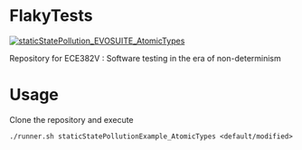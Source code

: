 # FlakyTests
[![staticStatePollution_EVOSUITE_AtomicTypes](https://github.com/1sand0s/FlakyTests/actions/workflows/staticStatePollution_EVOSUITE_AtomicTypes.yml/badge.svg)](https://github.com/1sand0s/FlakyTests/actions/workflows/staticStatePollution_EVOSUITE_AtomicTypes.yml)

Repository for ECE382V : Software testing in the era of non-determinism

<h1>Usage</h1>

Clone the repository and execute
```
./runner.sh staticStatePollutionExample_AtomicTypes <default/modified>
```